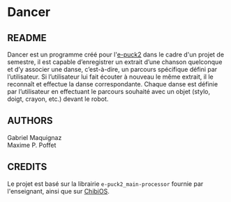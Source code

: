 # Dancer
## README
Dancer est un programme créé pour l'[e-puck2](https://www.gctronic.com/doc/index.php/e-puck2) dans le cadre d'un projet de semestre, il est capable d’enregistrer un extrait d’une chanson quelconque et d’y associer une danse, c’est-à-dire, un parcours spécifique défini par l’utilisateur. Si l’utilisateur lui fait écouter à nouveau le même extrait, il le reconnaît et effectue la danse correspondante. Chaque danse est définie par l’utilisateur en effectuant le parcours souhaité avec un objet (stylo, doigt, crayon, etc.) devant le robot. 

## AUTHORS
Gabriel Maquignaz\
Maxime P. Poffet

## CREDITS
Le projet est basé sur la librairie `e-puck2_main-processor` fournie par l'enseignant, ainsi que sur [ChibiOS](www.chibios.org).
